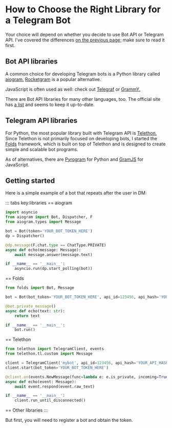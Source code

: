 # How to Choose the Right Library for a Telegram Bot

Your choice will depend on whether you decide to use Bot API or Telegram API. 
I've covered the differences [on the previous page;](./api) make sure to read it first.

## Bot API libraries

A common choice for developing Telegram bots is a Python library called [aiogram.](https://github.com/aiogram/aiogram) 
[Rocketgram](https://github.com/rocketgram/rocketgram) is a popular alternative.

JavaScript is often used as well: check out [Telegraf](https://github.com/telegraf/telegraf)
or [GrammY.](https://github.com/grammyjs/grammY)

There are Bot API libraries for many other languages, too. 
The official site has [a list](https://core.telegram.org/bots/samples) and seems to keep it up-to-date.

## Telegram API libraries

For Python, the most popular library built with Telegram API is [Telethon.](https://github.com/LonamiWebs/Telethon)
Since Telethon is not primarily focused on developing bots,
I started the [Folds](/folds/) framework, which is built on top of Telethon
and is designed to create simple and scalable bot programs.

As of alternatives, there are [Pyrogram](https://github.com/pyrogram/pyrogram) for Python and [GramJS](https://github.com/gram-js/gramjs) for JavaScript.

[//]: # (todo other langs?)

## Getting started

Here is a simple example of a bot that repeats after the user in DM:

::: tabs key:libraries
== aiogram
```python
import asyncio
from aiogram import Bot, Dispatcher, F
from aiogram.types import Message

bot = Bot(token='YOUR_BOT_TOKEN_HERE')
dp = Dispatcher()

@dp.message(F.chat.type == ChatType.PRIVATE)
async def echo(message: Message):
    await message.answer(message.text)

if __name__ == '__main__':
    asyncio.run(dp.start_polling(bot))
```
== Folds
```python
from folds import Bot, Message

bot = Bot(bot_token='YOUR_BOT_TOKEN_HERE', api_id=123456, api_hash='YOUR_API_HASH')

@bot.private_message()
async def echo(text: str):
    return text

if __name__ == '__main__':
    bot.run()
```
== Telethon
```python
from telethon import TelegramClient, events
from telethon.tl.custom import Message

client = TelegramClient('mybot', api_id=123456, api_hash='YOUR_API_HASH')
client.start(bot_token='YOUR_BOT_TOKEN_HERE')

@client.on(events.NewMessage(func=lambda e: e.is_private, incoming=True))
async def echo(event: Message):
    await event.respond(event.raw_text)

if __name__ == '__main__':
    client.run_until_disconnected()
```
== Other libraries
<HelpNeeded/>
:::

But first, you will need to register a bot and obtain the token.
